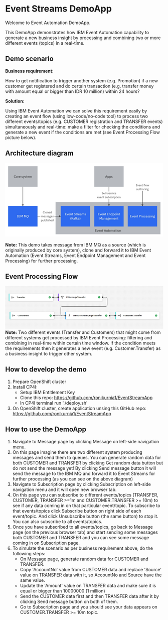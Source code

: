 # Event Streams DemoApp
Welcome to Event Automation DemoApp.

This DemoApp demonstrates how IBM Event Automation capability to generate a new business insight by processing and combining two or more different events (topics) in a real-time.

## Demo scenario

**Business requirement:**

How to get notification to trigger another system (e.g. Promotion) if a new customer get registered and do certain transaction (e.g. transfer money with amount equal or bigger than IDR 10 million) within 24 hours?

**Solution:**

Using IBM Event Automation we can solve this requirement easily by creating an event flow (using low-code/no-code tool) to process two different events/topics (e.g. CUSTOMER registration and TRANSFER events) simultaneously and real-time: make a filter for checking the conditions and generate a new event if the conditions are met (see Event Processing Flow picture below).

## Architecture diagram
![Diagram](./wwwroot/EventAutomationDemoApp.png)

**Note:**
This demo takes message from IBM MQ as a source (which is originally produced by core system), clone and forward it to IBM Event Automation (Event Streams, Event Endpoint Management and Event Processing) for further processing. 

## Event Processing Flow
![Flow](./wwwroot/EventFlow.png)
**Note:**
Two different events (Transfer and Customers) that might come from different systems get processed by IBM Event Processing: filtering and combining in real-time within certain time window. If the condition meets the requirements then it generates a new event (e.g. Customer.Transfer) as a business insight to trigger other system.

## How to develop the demo
1. Prepare OpenShift cluster
2. Install CP4I:
   - Setup IBM Entitlement Key
   - Clone this repo: https://github.com/ronikurnia1/EventStreamApp
   - In CP4I terminal run './deploy.sh'
4. On OpenShift cluster, create application unsing this GitHub repo: https://github.com/ronikurnia1/EventStreamApp 


## How to use the DemoApp
1. Navigate to Message page by clicking Message on left-side navigation menu.
2. On this page imagine there are two different system producing messages and send them to queues. You can generate random data for both CUSTOMER and TRANSFER by clicking Get random data button but do not send the message yet! By clicking Send message button it will send the message to the IBM MQ and forward it to Event Streams for further processing (as you can see on the above diagram)
3. Navigate to Subscription page by clicking Subscription on left-side navigation menu and it will open new browser tab.
4. On this page you can subscribe to different events/topics (TRANSFER, CUSTOMER, TRANSFER >=1m and CUSTOMER.TRANSFER >= 10m) to see if any data coming in on that particular event/topic. To subscribe to that events/topics click Subscribe button on right side of each event/topic. And click Unsubscribe button (the same button) to stop it. You can also subscribe to all events/topics.
5. Once you have subscribed to all events/topics, go back to Message page (on the previous browser tab) and start sending some messages both CUSTOMER and TRANSFER and you can see some message coming in on Subscription page.
6. To simulate the scenario as per business requirement above, do the following steps:
   - On Message page, generate random data for CUSTOMER and TRANSFER.
   - Copy 'AccountNo' value from CUSTOMER data and replace 'Source' value on TRANSFER data with it, so AccountNo and Source have the same value.
   - Update the 'Amount' value on TRANSFER data and make sure it is equal or bigger than 10000000 (1 million)
   - Send the CUSTOMER data first and then TRANSFER data after it by clicking Send message button on both of them.
   - Go to Subscription page and you should see your data appears on CUSTOMER.TRANSFER >= 10m topic.


